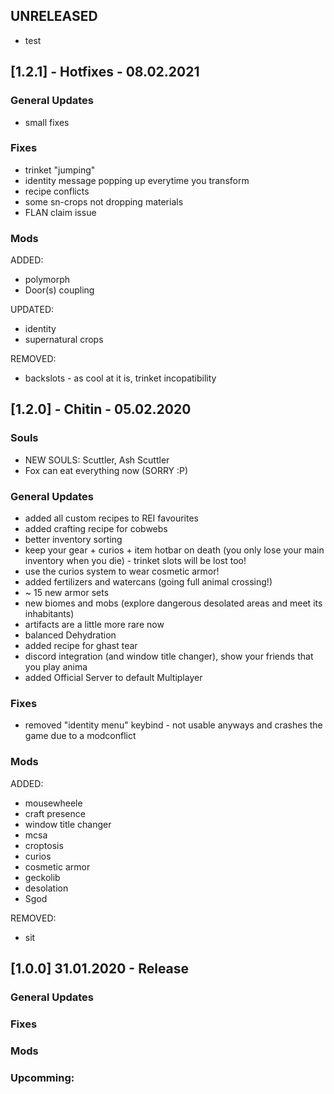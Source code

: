 ## UNRELEASED
+ test

## [1.2.1] - Hotfixes - 08.02.2021
### General Updates
+ small fixes 

### Fixes
+ trinket "jumping"
+ identity message popping up everytime you transform
+ recipe conflicts
+ some sn-crops not dropping materials
+ FLAN claim issue

### Mods
ADDED:
+ polymorph 
+ Door(s) coupling

UPDATED:
+ identity
+ supernatural crops

REMOVED:
+ backslots - as cool at it is, trinket incopatibility  

## [1.2.0] - Chitin - 05.02.2020 
### Souls 
+ NEW SOULS: Scuttler, Ash Scuttler
+ Fox can eat everything now (SORRY :P)

### General Updates
+ added all custom recipes to REI favourites
+ added crafting recipe for cobwebs
+ better inventory sorting
+ keep your gear + curios + item hotbar on death (you only lose your main inventory when you die) - trinket slots will be lost too!
+ use the curios system to wear cosmetic armor!
+ added fertilizers and watercans (going full animal crossing!)
+ ~ 15 new armor sets
+ new biomes and mobs (explore dangerous desolated areas and meet its inhabitants)
+ artifacts are a little more rare now
+ balanced Dehydration
+ added recipe for ghast tear
+ discord integration (and window title changer), show your friends that you play anima
+ added Official Server to default Multiplayer

### Fixes
+ removed "identity menu" keybind - not usable anyways and crashes the game due to a modconflict

### Mods
ADDED:
+ mousewheele
+ craft presence
+ window title changer
+ mcsa
+ croptosis
+ curios
+ cosmetic armor
+ geckolib
+ desolation
+ Sgod

REMOVED:
+ sit 

## [1.0.0] 31.01.2020 - Release
### General Updates


### Fixes


### Mods


### Upcomming:
